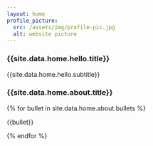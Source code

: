 ```yaml
---
layout: home
profile_picture:
  src: /assets/img/profile-pic.jpg
  alt: website picture
---
```


<h3>{{site.data.home.hello.title}}</h3>
<p>{{site.data.home.hello.subtitle}}</p>
<h3>{{site.data.home.about.title}}</h3>

  {% for bullet in site.data.home.about.bullets %}
  <p>{{bullet}}</p>
  {% endfor %}
